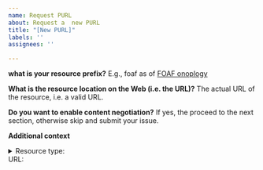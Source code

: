 ```yaml
---
name: Request PURL
about: Request a  new PURL
title: "[New PURL]"
labels: ''
assignees: ''

---
```


**what is your resource prefix?**
E.g., foaf as of [FOAF onoplogy](http://xmlns.com/foaf/spec/) 

**What is the resource location on the Web (i.e. the URL)?**
The actual URL of the resource, i.e. a valid URL.

**Do you want to enable content negotiation?**
If yes, the proceed to the next section, otherwise skip and submit your issue.

**Additional context**
<details>
<summary>Resource type:</summary>
<br>
RDF/XML, TTL, JSON/LD, OWL, N-triples, N3, or HTML
</details>
URL:
